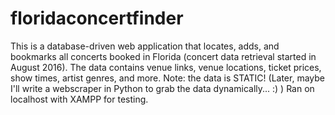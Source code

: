 # floridaconcertfinder
This is a database-driven web application that locates, adds,
and bookmarks all concerts booked in Florida (concert data retrieval started in August 2016).
The data contains venue links, venue locations, ticket prices, show times, artist genres, and more. Note: the data is STATIC!
(Later, maybe I'll write a webscraper in Python to grab the data dynamically... :) )
Ran on localhost with XAMPP for testing.
